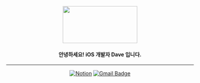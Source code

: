 <div align=center>
<img src="https://media.giphy.com/media/WrW2MSY0hrY2FErZ8V/giphy.gif" width="200px" height="100px">
</div>

<h4 align="center">안녕하세요! iOS 개발자 Dave 입니다.</h3>

---

<div align=center>

[![Notion](http://img.shields.io/badge/-Notion-black?style=flat-square&logo=notion&link=https://www.notion.so/14624e43b1e5442789111d216d26e42f)](https://www.notion.so/14624e43b1e5442789111d216d26e42f)
[![Gmail Badge](https://img.shields.io/badge/Gmail-d14836?style=flat-square&logo=Gmail&logoColor=white&link=mailto:snugyun01@gmail.com)](mailto:snugyun01@gmail.com)

</div>

<!--
[![Medium Badge](https://img.shields.io/badge/-Medium-12100E?style=flat-square&logo=medium&logoColor=white&link=https://medium.com/@fromdave)](https://medium.com/@fromdave)
-->

<!--
<img src="https://media.giphy.com/media/dWesBcTLavkZuG35MI/giphy.gif" width="250px" height="200px">
-->

<!--
<img src="https://media.giphy.com/media/eng1F85OwyqQe6JHc2/giphy.gif" width="150px" height="120px">
-->

<!--
<img src="https://github-readme-stats.vercel.app/api?username=anjaeyoung26&show_icons=true&locale=en&count_private=true&hide_title=true " />
-->

<!--
<h3 align="left">Skills</h3>
<p align="left"> <a href="https://firebase.google.com/" target="_blank"> <img src="https://www.vectorlogo.zone/logos/firebase/firebase-icon.svg" alt="firebase" width="40" height="40"/> </a> <a href="https://git-scm.com/" target="_blank"> <img src="https://www.vectorlogo.zone/logos/git-scm/git-scm-icon.svg" alt="git" width="40" height="40"/> </a> <a href="https://developer.apple.com/library/archive/documentation/Cocoa/Conceptual/ProgrammingWithObjectiveC/Introduction/Introduction.html" target="_blank"> <img src="https://www.vectorlogo.zone/logos/apple_objectivec/apple_objectivec-icon.svg" alt="objectivec" width="40" height="40"/> </a> <a href="https://developer.apple.com/swift/" target="_blank"> <img src="https://raw.githubusercontent.com/devicons/devicon/master/icons/swift/swift-original.svg" alt="swift" width="40" height="40"/> </a> </p>
-->

<!--
### Focusing on

- ![slack](https://user-images.githubusercontent.com/61190690/117548509-5f804680-b070-11eb-82d9-c2fb1d1dd4a9.png) Slack
- ![swift](https://user-images.githubusercontent.com/61190690/117548531-7757ca80-b070-11eb-95c7-82d2491d404c.png) Swift
- ![fastlane](https://user-images.githubusercontent.com/61190690/117548154-542c1b80-b06e-11eb-93f4-f0ce65dd31ad.png) Fastlane
- <img src="https://user-images.githubusercontent.com/61190690/117548318-49be5180-b06f-11eb-86cf-d0b21fd78a94.png" width="20" height="20"/> Unit Test
-->
